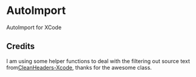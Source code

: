 # AutoImport
AutoImport for XCode

## Credits

I am using some helper functions to deal with the filtering out source text from[CleanHeaders-Xcode](https://github.com/insanoid/CleanHeaders-Xcode), thanks for the awesome class.
